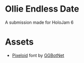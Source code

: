 # Ollie Endless Date

A submission made for HoloJam 6


# Assets

- [Pixeloid](https://ggbot.itch.io/pixeloid-font) font by [GGBotNet](https://ggbot.itch.io/)
